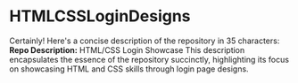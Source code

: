 # HTMLCSSLoginDesigns
Certainly! Here's a concise description of the repository in 35 characters:  **Repo Description:** HTML/CSS Login Showcase  This description encapsulates the essence of the repository succinctly, highlighting its focus on showcasing HTML and CSS skills through login page designs.
